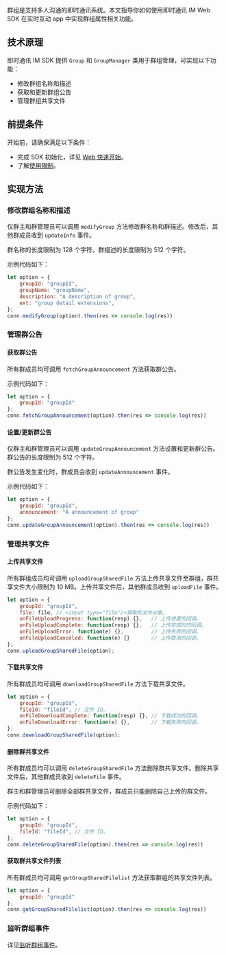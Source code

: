群组是支持多人沟通的即时通讯系统。本文指导你如何使用即时通讯 IM Web SDK 在实时互动 app 中实现群组属性相关功能。

## 技术原理

即时通讯 IM SDK 提供 `Group` 和 `GroupManager` 类用于群组管理，可实现以下功能：

- 修改群组名称和描述
- 获取和更新群组公告
- 管理群组共享文件

## 前提条件

开始前，请确保满足以下条件：

- 完成 SDK 初始化，详见 [Web 快速开始](./agora_chat_get_started_web)。
- 了解[使用限制](./agora_chat_limitation)。

## 实现方法

### 修改群组名称和描述

仅群主和群管理员可以调用 `modifyGroup` 方法修改群名称和群描述。修改后，其他群成员收到 `updateInfo` 事件。

群名称的长度限制为 128 个字符。群描述的长度限制为 512 个字符。

示例代码如下：

```javascript
let option = {
    groupId: "groupId",
    groupName: "groupName",
    description: "A description of group",
    ext: "group detail extensions",
};
conn.modifyGroup(option).then(res => console.log(res))
```

### 管理群公告

#### 获取群公告

所有群成员均可调用 `fetchGroupAnnouncement` 方法获取群公告。

示例代码如下：

```javaScript
let option = {
    groupId: "groupId"
};
conn.fetchGroupAnnouncement(option).then(res => console.log(res))
```

#### 设置/更新群公告

仅群主和群管理员可以调用 `updateGroupAnnouncement` 方法设置和更新群公告。群公告的长度限制为 512 个字符。

群公告发生变化时，群成员会收到 `updateAnnouncement` 事件。

示例代码如下：

```javaScript
let option = {
    groupId: "groupId",
    announcement: "A announcement of group"
};
conn.updateGroupAnnouncement(option).then(res => console.log(res))
```

### 管理共享文件

#### 上传共享文件

所有群组成员均可调用 `uploadGroupSharedFile` 方法上传共享文件至群组，群共享文件大小限制为 10 MB。上传共享文件后，其他群成员收到 `uploadFile` 事件。

```javaScript
let option = {
    groupId: "groupId",
    file: file, // <input type="file"/>获取的文件对象。
    onFileUploadProgress: function(resp) {},   // 上传进度的回调。
    onFileUploadComplete: function(resp) {},   // 上传完成时的回调。
    onFileUploadError: function(e) {},         // 上传失败的回调。
    onFileUploadCanceled: function(e) {}       // 上传取消的回调。
};
conn.uploadGroupSharedFile(option);
```

#### 下载共享文件

所有群成员均可调用 `downloadGroupSharedFile` 方法下载共享文件。

```javaScript
let option = {
    groupId: "groupId",
    fileId: "fileId", // 文件 ID。
    onFileDownloadComplete: function(resp) {}, // 下载成功的回调。
    onFileDownloadError: function(e) {},       // 下载失败的回调。
};
conn.downloadGroupSharedFile(option);
```

#### 删除群共享文件

所有群成员均可以调用 `deleteGroupSharedFile` 方法删除群共享文件。删除共享文件后，其他群成员收到 `deleteFile` 事件。

群主和群管理员可删除全部群共享文件，群成员只能删除自己上传的群文件。

示例代码如下：

```javaScript
let option = {
    groupId: "groupId",
    fileId: "fileId", // 文件 ID。
};
conn.deleteGroupSharedFile(option).then(res => console.log(res))
```

#### 获取群共享文件列表

所有群成员均可调用 `getGroupSharedFilelist` 方法获取群组的共享文件列表。

```javaScript
let option = {
    groupId: "groupId"
};
conn.getGroupSharedFilelist(option).then(res => console.log(res))
```

### 监听群组事件

详见[监听群组事件](./agora_chat_group_web#监听群组事件)。